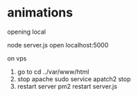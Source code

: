 # animations
opening local 

node server.js 
open localhost:5000

on vps 
1. go to cd ../var/www/html
2. stop apache 
sudo service apatch2 stop
3. restart server
pm2 restart server.js

